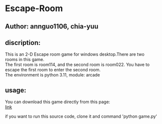 # Escape-Room
## Author: annguo1106, chia-yuu

## discription:
This is an 2-D Escape room game for windows desktop.There are two rooms in this game. \
The first room is room114, and the second room is room022. You have to escape the first room to enter the second room. \
The environment is python 3.11, module: arcade

## usage:
You can download this game directly from this page: \
[link](https://ann1106.itch.io/escape-nycucs)

if you want to run this source code, clone it and command
'python game.py'
